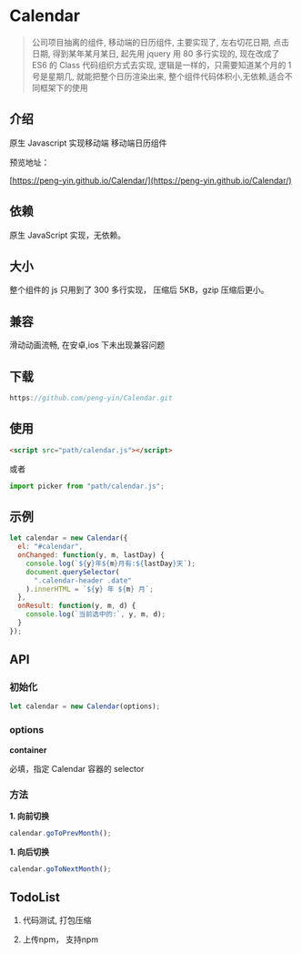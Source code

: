 # Calendar

> 公司项目抽离的组件, 移动端的日历组件, 主要实现了, 左右切花日期, 点击日期, 得到某年某月某日, 起先用 jquery 用 80 多行实现的, 现在改成了 ES6 的 Class 代码组织方式去实现, 逻辑是一样的，只需要知道某个月的 1 号是星期几, 就能把整个日历渲染出来, 整个组件代码体积小,无依赖,适合不同框架下的使用

## 介绍

原生 Javascript 实现移动端 移动端日历组件

预览地址：

[https://peng-yin.github.io/Calendar/](https://peng-yin.github.io/Calendar/)

## 依赖

原生 JavaScript 实现，无依赖。

## 大小

整个组件的 js 只用到了 300 多行实现， 压缩后 5KB，gzip 压缩后更小。

## 兼容

滑动动画流畅, 在安卓,ios 下未出现兼容问题

## 下载

```js
https://github.com/peng-yin/Calendar.git
```

## 使用

```html
<script src="path/calendar.js"></script>
```

或者

```js
import picker from "path/calendar.js";
```

## 示例

```js
let calendar = new Calendar({
  el: "#calendar",
  onChanged: function(y, m, lastDay) {
    console.log(`${y}年${m}月有:${lastDay}天`);
    document.querySelector(
      ".calendar-header .date"
    ).innerHTML = `${y} 年 ${m} 月`;
  },
  onResult: function(y, m, d) {
    console.log(`当前选中的:`, y, m, d);
  }
});
```

## API

### 初始化

```js
let calendar = new Calendar(options);
```

### options

**container**

必填，指定 Calendar 容器的 selector

### 方法

**1. 向前切换**
```js
calendar.goToPrevMonth();
```
**1. 向后切换**
```js
calendar.goToNextMonth();
```


## TodoList

1. 代码测试, 打包压缩

2. 上传npm， 支持npm
